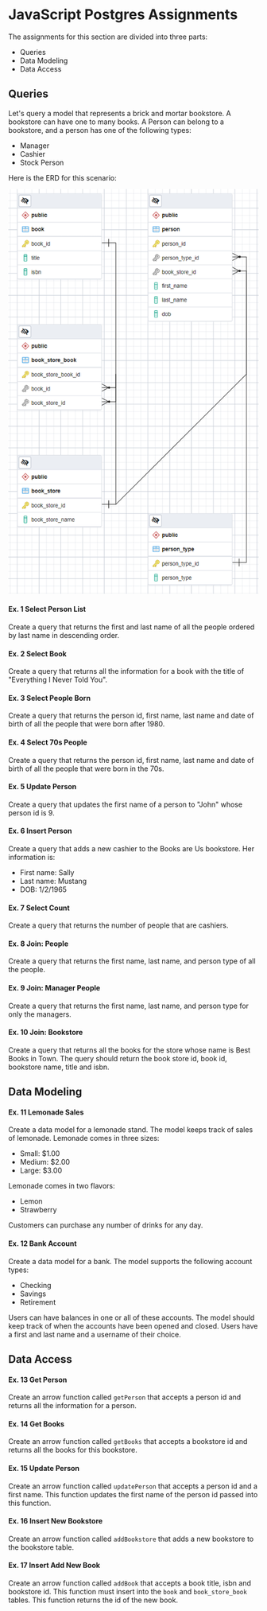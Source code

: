 # JavaScript Postgres Assignments

The assignments for this section are divided into three parts:
- Queries
- Data Modeling
- Data Access

## Queries

Let's query a model that represents a brick and mortar bookstore.  A bookstore can have one to many books.  A Person can belong to a bookstore, and a person has one of the following types:
  - Manager
  - Cashier
  - Stock Person

Here is the ERD for this scenario:

![](./docs/erd.png)

#### Ex. 1 Select Person List
Create a query that returns the first and last name of all the people ordered by last name in descending order.

#### Ex. 2 Select Book
Create a query that returns all the information for a book with the title of "Everything I Never Told You".

#### Ex. 3 Select People Born
Create a query that returns the person id, first name, last name and date of birth of all the people that were born after 1980.

#### Ex. 4 Select 70s People
Create a query that returns the person id, first name, last name and date of birth of all the people that were born in the 70s.

#### Ex. 5 Update Person
Create a query that updates the first name of a person to "John" whose person id is 9.

#### Ex. 6 Insert Person
Create a query that adds a new cashier to the Books are Us bookstore.  Her information is:
 - First name: Sally
 - Last name: Mustang
 - DOB: 1/2/1965

#### Ex. 7 Select Count
Create a query that returns the number of people that are cashiers.

#### Ex. 8 Join: People
Create a query that returns the first name, last name, and person type of all the people.

#### Ex. 9 Join: Manager People
Create a query that returns the first name, last name, and person type for only the managers.

#### Ex. 10 Join: Bookstore
Create a query that returns all the books for the store whose name is Best Books in Town.  The query should return the book store id, book id, bookstore name, title and isbn.

## Data Modeling

#### Ex. 11 Lemonade Sales
Create a data model for a lemonade stand.  The model keeps track of sales of lemonade.  Lemonade comes in three sizes:
- Small: $1.00
- Medium: $2.00
- Large: $3.00

Lemonade comes in two flavors:
- Lemon
- Strawberry

Customers can purchase any number of drinks for any day.

#### Ex. 12 Bank Account
Create a data model for a bank.  The model supports the following account types:
- Checking
- Savings
- Retirement

Users can have balances in one or all of these accounts.  The model should keep track of when the accounts have been opened and closed.  Users have a first and last name and a username of their choice.


## Data Access

#### Ex. 13 Get Person
Create an arrow function called `getPerson` that accepts a person id and returns all the information for a person.

#### Ex. 14 Get Books
Create an arrow function called `getBooks` that accepts a bookstore id and returns all the books for this bookstore.

#### Ex. 15 Update Person
Create an arrow function called `updatePerson` that accepts a person id and a first name.  This function updates the first name of the person id passed into this function.

#### Ex. 16 Insert New Bookstore
Create an arrow function called `addBookstore` that adds a new bookstore to the bookstore table.

#### Ex. 17 Insert Add New Book
Create an arrow function called `addBook` that accepts a book title, isbn and bookstore id.  This function must insert into the `book` and `book_store_book` tables.  This function returns the id of the new book.
